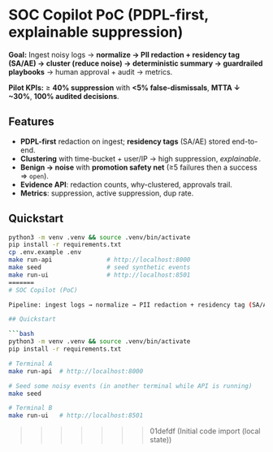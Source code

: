 # SOC Copilot PoC (PDPL-first, explainable suppression)

**Goal:** Ingest noisy logs → **normalize → PII redaction + residency tag (SA/AE) → cluster (reduce noise) → deterministic summary → guardrailed playbooks** → human approval + audit → metrics.

**Pilot KPIs:** ≥ **40% suppression** with **<5% false-dismissals**, **MTTA ↓ ~30%**, **100% audited decisions**.

## Features
- **PDPL-first** redaction on ingest; **residency tags** (SA/AE) stored end-to-end.
- **Clustering** with time-bucket + user/IP → high suppression, *explainable*.
- **Benign → noise** with **promotion safety net** (≥5 failures then a success ⇒ `open`).
- **Evidence API**: redaction counts, why-clustered, approvals trail.
- **Metrics**: suppression, active suppression, dup rate.

## Quickstart
```bash
python3 -m venv .venv && source .venv/bin/activate
pip install -r requirements.txt
cp .env.example .env
make run-api               # http://localhost:8000
make seed                  # seed synthetic events
make run-ui                # http://localhost:8501
=======
# SOC Copilot (PoC)

Pipeline: ingest logs → normalize → PII redaction + residency tag (SA/AE) → cluster → deterministic summary → suggest guardrailed actions → human approval + audit → metrics.

## Quickstart

```bash
python3 -m venv .venv && source .venv/bin/activate
pip install -r requirements.txt

# Terminal A
make run-api  # http://localhost:8000

# Seed some noisy events (in another terminal while API is running)
make seed

# Terminal B
make run-ui   # http://localhost:8501
```
>>>>>>> 01defdf (Initial code import (local state))
